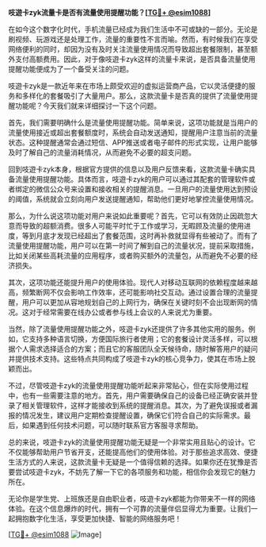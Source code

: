 **吱遊卡zyk流量卡是否有流量使用提醒功能？[[TG💪+ @esim1088](https://t.me/s/esim1088)]**

在如今这个数字化时代，手机流量已经成为我们生活中不可或缺的一部分。无论是刷视频、玩游戏还是处理工作，流量的重要性不言而喻。然而，有时候我们在享受网络便利的同时，却因为没有及时关注流量使用情况而导致超出套餐限制，甚至额外支付高额费用。因此，对于像吱遊卡zyk这样的流量卡来说，是否具备流量使用提醒功能便成为了一个备受关注的问题。

吱遊卡zyk是一款近年来在市场上颇受欢迎的虚拟运营商产品，它以灵活便捷的服务和多样化的套餐吸引了大量用户。那么，这款流量卡是否真的提供了流量使用提醒功能呢？今天我们就来详细探讨一下这个问题。

首先，我们需要明确什么是流量使用提醒功能。简单来说，这项功能就是当用户的流量使用接近或超出套餐额度时，系统会自动发送通知，提醒用户注意当前的流量状态。这种提醒通常会通过短信、APP推送或者电子邮件的形式实现，让用户能够及时了解自己的流量消耗情况，从而避免不必要的超支问题。

回到吱遊卡zyk本身，根据官方提供的信息以及用户反馈来看，这款流量卡确实具备流量使用提醒功能。具体而言，吱遊卡zyk的用户可以通过其配套的管理软件或者绑定的微信公众号来设置和接收相关的提醒消息。一旦用户的流量使用达到预设的阈值，系统就会立刻向用户发送提醒通知，帮助他们更好地掌控流量使用情况。

那么，为什么说这项功能对用户来说如此重要呢？首先，它可以有效防止因疏忽大意而导致的超额消费。很多人可能平时忙于工作或学习，无暇顾及流量的使用进度，等到月底才发现已经超出了套餐范围，这时再补救就显得有些被动了。而有了流量使用提醒功能，用户可以在第一时间了解到自己的流量状况，提前采取措施，比如关闭某些高耗流量的应用程序，或者购买额外的流量包，从而避免不必要的经济损失。

其次，这项功能还能提升用户的使用体验。现代人对移动互联网的依赖程度越来越高，频繁断网不仅会影响工作效率，还可能影响社交互动。通过设置合理的流量提醒，用户可以更加从容地规划自己的上网行为，确保在关键时刻不会出现断网的情况。这对于经常需要在线办公或者参与线上会议的人来说尤为重要。

当然，除了流量使用提醒功能之外，吱遊卡zyk还提供了许多其他实用的服务。例如，它支持多种语言切换，方便国际旅行者使用；它的套餐设计灵活多样，可以根据个人需求选择适合的方案；而且它的客服团队全天候待命，随时解答用户的疑问并提供技术支持。这些特点共同构成了吱遊卡zyk的核心竞争力，使其在市场上脱颖而出。

不过，尽管吱遊卡zyk的流量使用提醒功能听起来非常贴心，但在实际使用过程中，也有一些需要注意的地方。首先，用户需要确保自己的设备已经正确安装并登录了相关管理软件，这样才能接收到系统的提醒消息。其次，为了避免误报或者漏报的情况发生，建议用户定期检查提醒设置，确保它们符合自己的实际需求。最后，如果遇到任何技术问题，可以随时联系官方客服寻求帮助。

总的来说，吱遊卡zyk的流量使用提醒功能无疑是一个非常实用且贴心的设计。它不仅能够帮助用户节省开支，还能提高他们的使用体验。对于那些追求高效、便捷生活方式的人来说，这款流量卡无疑是一个值得信赖的选择。如果你还在犹豫是否要尝试吱遊卡zyk，不妨先了解一下它的各项服务和功能，相信你会发现它的魅力所在。

无论你是学生党、上班族还是自由职业者，吱遊卡zyk都能为你带来不一样的网络体验。在这个信息爆炸的时代，拥有一个可靠的流量伴侣显得尤为重要。让我们一起拥抱数字化生活，享受更加快捷、智能的网络服务吧！

[[TG💪+ @esim1088](https://t.me/s/esim1088) ![Image](https://i.postimg.cc/4NQfJmqS/Snipaste-2025-05-13-00-14-12.png)]